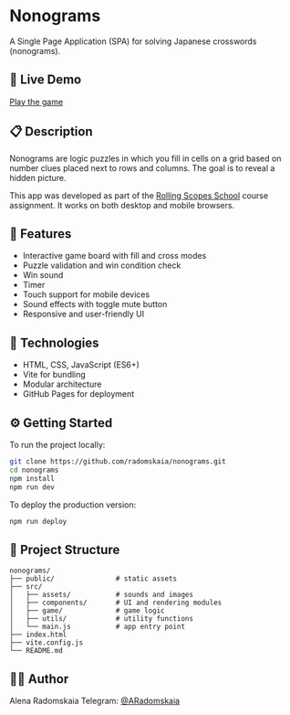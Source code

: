 # Nonograms

A Single Page Application (SPA) for solving Japanese crosswords (nonograms).

## 🔗 Live Demo

[Play the game](https://radomskaia.github.io/nonograms/)

## 📋 Description

Nonograms are logic puzzles in which you fill in cells on a grid based on number clues placed next to rows and columns. The goal is to reveal a hidden picture.

This app was developed as part of the [Rolling Scopes School](https://github.com/rolling-scopes-school/tasks/tree/master/tasks/nonograms) course assignment. It works on both desktop and mobile browsers.

## 🚀 Features

- Interactive game board with fill and cross modes
- Puzzle validation and win condition check
- Win sound
- Timer
- Touch support for mobile devices
- Sound effects with toggle mute button
- Responsive and user-friendly UI

## 🧰 Technologies

- HTML, CSS, JavaScript (ES6+)
- Vite for bundling
- Modular architecture
- GitHub Pages for deployment

## ⚙️ Getting Started

To run the project locally:

```bash
git clone https://github.com/radomskaia/nonograms.git
cd nonograms
npm install
npm run dev
```

To deploy the production version:

```bash
npm run deploy
```

## 📁 Project Structure

```
nonograms/
├── public/               # static assets
├── src/
│   ├── assets/           # sounds and images
│   ├── components/       # UI and rendering modules
│   ├── game/             # game logic
│   ├── utils/            # utility functions
│   └── main.js           # app entry point
├── index.html
├── vite.config.js
└── README.md
```

## 👩‍💻 Author

Alena Radomskaia
Telegram: [@ARadomskaia](https://t.me/ARadomskaia)
